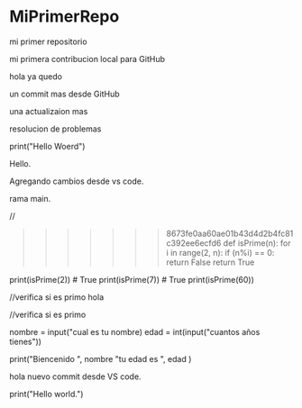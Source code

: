 # MiPrimerRepo

mi primer repositorio

mi primera contribucion local para GitHub

hola ya quedo

un commit mas desde GitHub

una actualizaion mas

resolucion de problemas

print("Hello Woerd")

Hello.

Agregando cambios desde vs code.

rama main.

//
>>>>>>> 8673fe0aa60ae01b43d4d2b4fc81c392ee6ecfd6
def isPrime(n):
    for i in range(2, n):
        if (n%i) == 0:
            return False
    return True

print(isPrime(2)) # True
print(isPrime(7)) # True
print(isPrime(60))

//verifica si es primo
hola

//verifica si es primo

nombre = input("cual es tu nombre)
edad = int(input("cuantos años tienes"))

print("Biencenido ", nombre "tu edad es ", edad )

hola nuevo commit desde VS code.

print("Hello world.")